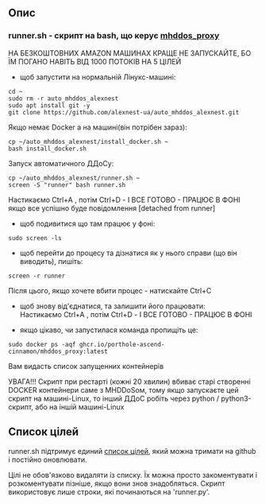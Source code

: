 ## Опис

### runner.sh - скрипт на bash, що керує [mhddos_proxy](https://github.com/porthole-ascend-cinnamon/mhddos_proxy)

НА БЕЗКОШТОВНИХ AMAZON МАШИНАХ КРАЩЕ НЕ ЗАПУСКАЙТЕ, БО ЇМ ПОГАНО НАВІТЬ ВІД 1000 ПОТОКІВ НА 5 ЦІЛЕЙ  
  
  
* щоб запустити на нормальній Лінукс-машині:  
```shell
cd ~  
sudo rm -r auto_mhddos_alexnest
sudo apt install git -y  
git clone https://github.com/alexnest-ua/auto_mhddos_alexnest.git 
```
Якщо немає Docker а на машині(він потрібен зараз):  
```shell
cp ~/auto_mhddos_alexnest/install_docker.sh ~
bash install_docker.sh
```  
  
Запуск автоматичного ДДоСу:  
  
```shell 
cp ~/auto_mhddos_alexnest/runner.sh ~  
screen -S "runner" bash runner.sh  
```
Настикаємо Ctrl+A , потім Ctrl+D - І ВСЕ ГОТОВО - ПРАЦЮЄ В ФОНІ  
якщо все успішно буде повідомлення [detached from runner]  
  
  
* щоб подивитися що там працює у фоні:  
```shell 
sudo screen -ls  
```
* щоб перейти до процесу та дізнатися як у нього справи (що він виводить), пишіть:  
```shell 
screen -r runner  
```
Після цього, якщо хочете вбити процес - натискайте Ctrl+C  

* щоб знову від'єднатися, та залишити його працювати:  
Настикаємо Ctrl+A , потім Ctrl+D - І ВСЕ ГОТОВО - ПРАЦЮЄ В ФОНІ  
  
  
* якщо цікаво, чи запустилася команда пропищіть це:
```shell 
sudo docker ps -aqf ghcr.io/porthole-ascend-cinnamon/mhddos_proxy:latest  
```
Вам видасть список запущенних контейнерів

УВАГА!!! Скрипт при рестарті (кожні 20 хвилин) вбиває старі створенні DOCKER контейнери саме з MHDDoSом, тому якщо запускаєте цей скрипт на машині-Linux, то інший ДДоС робіть через python / python3-скрипт, або на іншій машині-Linux
  
## Список цілей  

  

runner.sh підтримує единий [список цілей](https://raw.githubusercontent.com/alexnest-ua/auto_mhddos/main/runner_targets), який можна тримати на github і постійно оновлювати.  
  
  
  
Цілі не обов'язково видаляти із списку. Їх можна просто закоментувати і розкоментувати пізніше, якщо вони знов знадобляться. Скрипт використовує лише строки, які починаються на 'runner.py'.  
